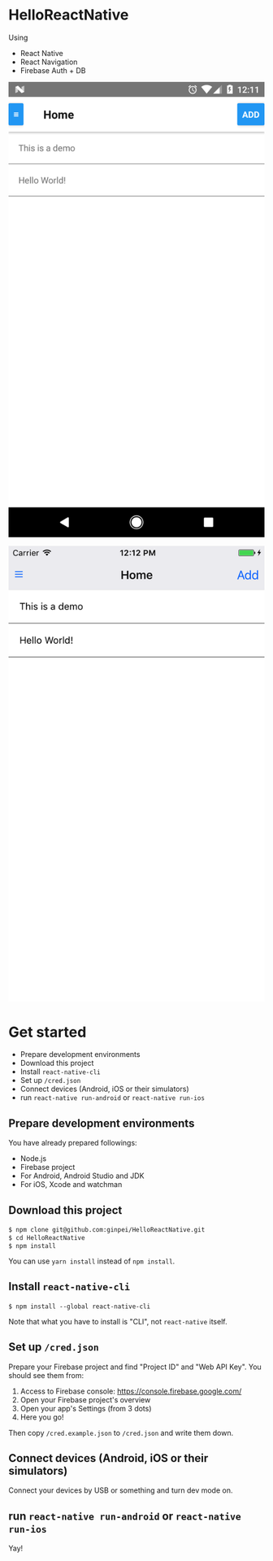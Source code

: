 # HelloReactNative

Using

- React Native
- React Navigation
- Firebase Auth + DB

![Screen shot: works perfectly on Android](./doc/android.png)

![Screen shot: works perfectly on iOS](./doc/ios.png)

# Get started

- Prepare development environments
- Download this project
- Install `react-native-cli`
- Set up `/cred.json`
- Connect devices (Android, iOS or their simulators)
- run `react-native run-android` or `react-native run-ios`

## Prepare development environments

You have already prepared followings:

- Node.js
- Firebase project
- For Android, Android Studio and JDK
- For iOS, Xcode and watchman

## Download this project

```console
$ npm clone git@github.com:ginpei/HelloReactNative.git
$ cd HelloReactNative
$ npm install
```

You can use `yarn install` instead of `npm install`.

## Install `react-native-cli`

```console
$ npm install --global react-native-cli
```

Note that what you have to install is "CLI", not `react-native` itself.

## Set up `/cred.json`

Prepare your Firebase project and find "Project ID" and "Web API Key". You should see them from:

1. Access to Firebase console: https://console.firebase.google.com/
2. Open your Firebase project's overview
3. Open your app's Settings (from 3 dots)
4. Here you go!

Then copy `/cred.example.json` to `/cred.json` and write them down.

## Connect devices (Android, iOS or their simulators)

Connect your devices by USB or something and turn dev mode on.

## run `react-native run-android` or `react-native run-ios`

Yay!
